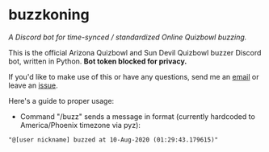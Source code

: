 # buzzkoning
_A Discord bot for time-synced / standardized Online Quizbowl buzzing._

This is the official Arizona Quizbowl and Sun Devil Quizbowl buzzer Discord bot, written in Python.
**Bot token blocked for privacy.**

If you'd like to make use of this or have any questions, send me an [email](mailto:hlakamsani.gmail.com) or leave an [issue](https://github.com/hlakams/buzzkoning/issues).

Here's a guide to proper usage:
- Command "/buzz" sends a message in format (currently hardcoded to America/Phoenix timezone via pyz):
```
"@[user nickname] buzzed at 10-Aug-2020 (01:29:43.179615)"
```
